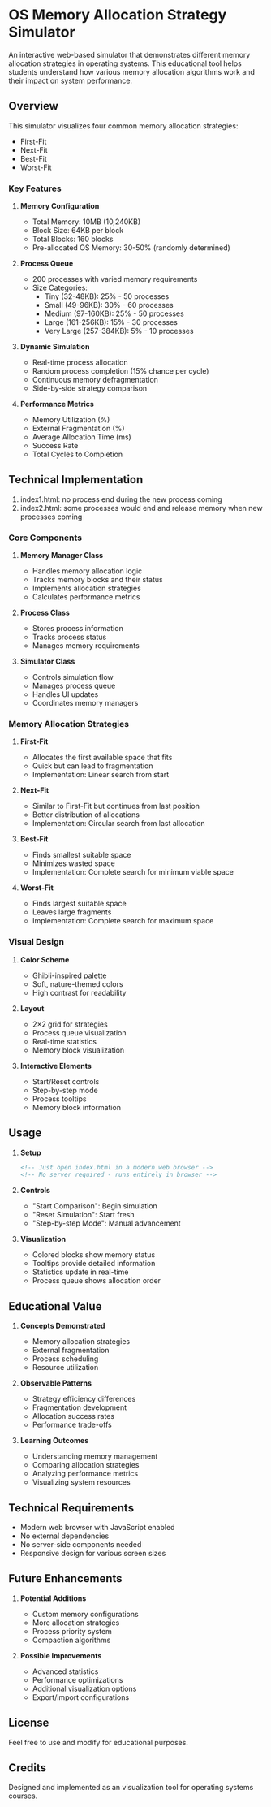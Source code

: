 # OS Memory Allocation Strategy Simulator

An interactive web-based simulator that demonstrates different memory allocation strategies in operating systems. This educational tool helps students understand how various memory allocation algorithms work and their impact on system performance.

## Overview

This simulator visualizes four common memory allocation strategies:
- First-Fit
- Next-Fit
- Best-Fit
- Worst-Fit

### Key Features

1. **Memory Configuration**
   - Total Memory: 10MB (10,240KB)
   - Block Size: 64KB per block
   - Total Blocks: 160 blocks
   - Pre-allocated OS Memory: 30-50% (randomly determined)

2. **Process Queue**
   - 200 processes with varied memory requirements
   - Size Categories:
     - Tiny (32-48KB): 25% - 50 processes
     - Small (49-96KB): 30% - 60 processes
     - Medium (97-160KB): 25% - 50 processes
     - Large (161-256KB): 15% - 30 processes
     - Very Large (257-384KB): 5% - 10 processes

3. **Dynamic Simulation**
   - Real-time process allocation
   - Random process completion (15% chance per cycle)
   - Continuous memory defragmentation
   - Side-by-side strategy comparison

4. **Performance Metrics**
   - Memory Utilization (%)
   - External Fragmentation (%)
   - Average Allocation Time (ms)
   - Success Rate
   - Total Cycles to Completion

## Technical Implementation

1. index1.html: no process end during the new process coming
2. index2.html: some processes would end and release memory when new processes coming 

### Core Components

1. **Memory Manager Class**
   - Handles memory allocation logic
   - Tracks memory blocks and their status
   - Implements allocation strategies
   - Calculates performance metrics

2. **Process Class**
   - Stores process information
   - Tracks process status
   - Manages memory requirements

3. **Simulator Class**
   - Controls simulation flow
   - Manages process queue
   - Handles UI updates
   - Coordinates memory managers

### Memory Allocation Strategies

1. **First-Fit**
   - Allocates the first available space that fits
   - Quick but can lead to fragmentation
   - Implementation: Linear search from start

2. **Next-Fit**
   - Similar to First-Fit but continues from last position
   - Better distribution of allocations
   - Implementation: Circular search from last allocation

3. **Best-Fit**
   - Finds smallest suitable space
   - Minimizes wasted space
   - Implementation: Complete search for minimum viable space

4. **Worst-Fit**
   - Finds largest suitable space
   - Leaves large fragments
   - Implementation: Complete search for maximum space

### Visual Design

1. **Color Scheme**
   - Ghibli-inspired palette
   - Soft, nature-themed colors
   - High contrast for readability

2. **Layout**
   - 2×2 grid for strategies
   - Process queue visualization
   - Real-time statistics
   - Memory block visualization

3. **Interactive Elements**
   - Start/Reset controls
   - Step-by-step mode
   - Process tooltips
   - Memory block information

## Usage

1. **Setup**
   ```html
   <!-- Just open index.html in a modern web browser -->
   <!-- No server required - runs entirely in browser -->
   ```

2. **Controls**
   - "Start Comparison": Begin simulation
   - "Reset Simulation": Start fresh
   - "Step-by-step Mode": Manual advancement

3. **Visualization**
   - Colored blocks show memory status
   - Tooltips provide detailed information
   - Statistics update in real-time
   - Process queue shows allocation order

## Educational Value

1. **Concepts Demonstrated**
   - Memory allocation strategies
   - External fragmentation
   - Process scheduling
   - Resource utilization

2. **Observable Patterns**
   - Strategy efficiency differences
   - Fragmentation development
   - Allocation success rates
   - Performance trade-offs

3. **Learning Outcomes**
   - Understanding memory management
   - Comparing allocation strategies
   - Analyzing performance metrics
   - Visualizing system resources

## Technical Requirements

- Modern web browser with JavaScript enabled
- No external dependencies
- No server-side components needed
- Responsive design for various screen sizes

## Future Enhancements

1. **Potential Additions**
   - Custom memory configurations
   - More allocation strategies
   - Process priority system
   - Compaction algorithms

2. **Possible Improvements**
   - Advanced statistics
   - Performance optimizations
   - Additional visualization options
   - Export/import configurations

## License

Feel free to use and modify for educational purposes.

## Credits

Designed and implemented as an visualization tool for operating systems courses.
